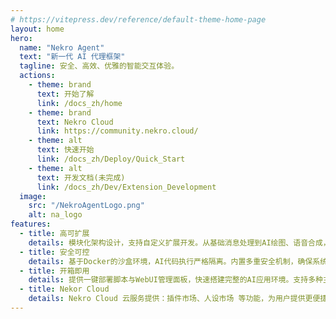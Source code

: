 ```yaml
---
# https://vitepress.dev/reference/default-theme-home-page
layout: home
hero:
  name: "Nekro Agent"
  text: "新一代 AI 代理框架"
  tagline: 安全、高效、优雅的智能交互体验。
  actions:
    - theme: brand
      text: 开始了解
      link: /docs_zh/home
    - theme: brand
      text: Nekro Cloud
      link: https://community.nekro.cloud/
    - theme: alt
      text: 快速开始
      link: /docs_zh/Deploy/Quick_Start
    - theme: alt
      text: 开发文档(未完成)
      link: /docs_zh/Dev/Extension_Development
  image:
    src: "/NekroAgentLogo.png"
    alt: na_logo
features:
  - title: 高可扩展
    details: 模块化架构设计，支持自定义扩展开发。从基础消息处理到AI绘图、语音合成，轻松扩展任意功能。
  - title: 安全可控
    details: 基于Docker的沙盒环境，AI代码执行严格隔离。内置多重安全机制，确保系统安全稳定运行。
  - title: 开箱即用
    details: 提供一键部署脚本与WebUI管理面板，快速搭建完整的AI应用环境。支持多种主流LLM与协议端。
  - title: Nekor Cloud
    details: Nekro Cloud 云服务提供：插件市场、人设市场 等功能，为用户提供更便捷的 AI 应用体验。
---
```

<Confetti />